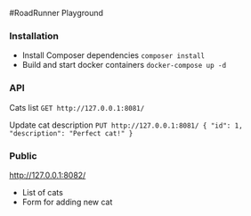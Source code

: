 #RoadRunner Playground

### Installation
* Install Composer dependencies
``composer install``
* Build and start docker containers
``docker-compose up -d``

### API

Cats list 
``GET http://127.0.0.1:8081/``

Update cat description 
``PUT http://127.0.0.1:8081/
{
    "id": 1,
    "description": "Perfect cat!"
}
``

### Public

http://127.0.0.1:8082/
* List of cats
* Form for adding new cat